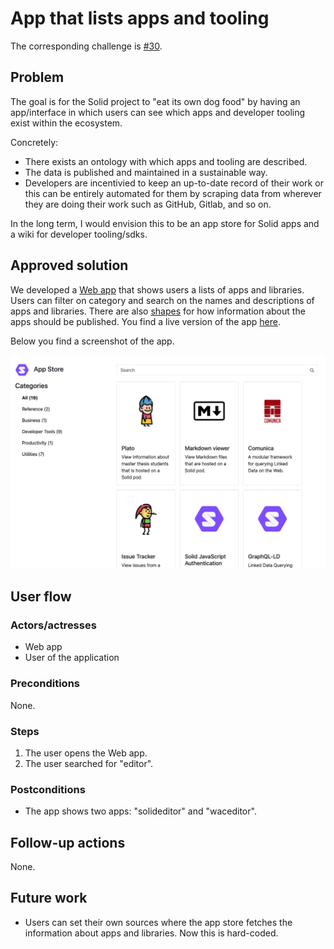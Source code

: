 <!--
Fill in the WebIDs of the people below.
Leave this in comments!
It's possible to have multiple people per role.

Challenge/scenario creator:
  - https://id.inrupt.com/jeswr
Solution creator:
  - https://pieterheyvaert.com/#me
Report writer:
  - https://pieterheyvaert.com/#me
-->

# App that lists apps and tooling

The corresponding challenge is [#30](https://github.com/SolidLabResearch/Challenges/issues/30).

## Problem

The goal is for the Solid project to "eat its own dog food" by having an app/interface in which users can see
which apps and developer tooling exist within the ecosystem.

Concretely:

- There exists an ontology with which apps and tooling are described.
- The data is published and maintained in a sustainable way.
- Developers are incentivied to keep an up-to-date record of their work
or this can be entirely automated for them by scraping data from
wherever they are doing their work such as GitHub, Gitlab, and so on.

In the long term, I would envision this to be an app store for Solid apps and a wiki for developer tooling/sdks.

## Approved solution

We developed a [Web app](https://github.com/KNowledgeOnWebScale/solid-app-store/) that
shows users a lists of apps and libraries.
Users can filter on category and search on the names and descriptions of apps and libraries.
There are also [shapes](https://github.com/KNowledgeOnWebScale/solid-app-store#how-to-add-app-to-store)
for how information about the apps should be published.
You find a live version of the app [here](https://solid-app-store.netlify.app/).

Below you find a screenshot of the app.

![img.png](img/solid-app-store.png)

## User flow

### Actors/actresses

- Web app
- User of the application

### Preconditions

None.

### Steps

1. The user opens the Web app.
2. The user searched for "editor".

### Postconditions

- The app shows two apps: "solideditor" and "waceditor".

## Follow-up actions

None.

## Future work

- Users can set their own sources where the app store fetches the information about apps and libraries.
Now this is hard-coded.

